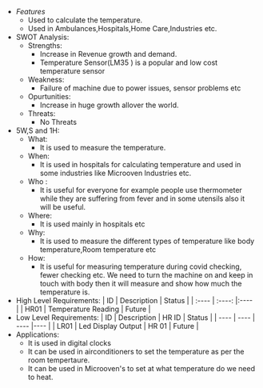 * _Features_
  * Used to calculate the temperature.
  * Used in Ambulances,Hospitals,Home Care,Industries etc.
* SWOT Analysis:
  * Strengths:
    * Increase in Revenue growth and demand.
    * Temperature Sensor(LM35 ) is a popular and low cost temperature sensor
  * Weakness:
    * Failure of machine due to power issues, sensor problems etc
  * Opurtunities:
    * Increase in huge growth allover the world.
  * Threats:
    * No Threats
* 5W,S and 1H:
  * What: 
    * It is used to measure the temperature.
  * When: 
    * It is used in hospitals for calculating temperature and used in some industries like Microoven         Industries  etc.
  * Who :
    * It is useful for everyone for example people use thermometer while they are suffering from fever and in some utensils also it will be useful.
  * Where: 
    * It is used mainly in hospitals etc
  * Why: 
    * It is used to measure the different types of temperature like body temperature,Room temperature etc
  * How:
    * It is useful for measuring temperature during covid checking, fewer checking etc. We need to turn the machine on and keep in touch with body then it will measure and show how much the temperature is.
* High Level Requirements:
   |  ID  |      Description        |  Status |
   | :---- | :----: |:---- |
   | HR01 | Temperature Reading     | Future  |
* Low Level Requirements:
   |  ID  |     Description    |  HR ID  |  Status  |
   | ---- | ---- | ---- |---- |
   | LR01 | Led Display Output |  HR 01  |  Future  |
* Applications:
  * It is used in digital clocks
  * It can be used in airconditioners to set the temperature as per the room tempertaure.
  * It can be used in Microoven's to set at what temperature do we need to heat.
   